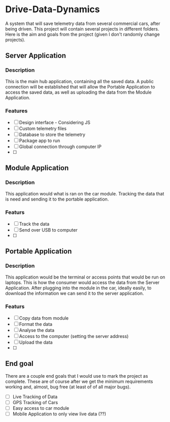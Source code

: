 # Drive-Data-Dynamics
A system that will save telemetry data from several commercial cars, after being driven. This project will contain several projects in different folders. Here is the aim and goals from the project (given  I don't randomly change projects). 

## Server Application
### Description
This is the main hub application, containing all the saved data. A public connection will be established that will allow the Portable Application to access the saved data, as well as uploading the data from the Module Application.

### Features
- [ ] Design interface - Considering JS
- [ ] Custom telemetry files
- [ ] Database to store the telemetry
- [ ] Package app to run
- [ ] Global connection through computer IP
- [ ] 

## Module Application 
### Description
This application would what is ran on the car module. Tracking the data that is need and sending it to the portable application. 

### Featurs
- [ ] Track the data
- [ ] Send over USB to computer
- [ ]    

## Portable Application
### Description
This application would be the terminal or access points that would be run on laptops. This is how the consumer would access the data from the Server Application. After plugging into the module in the car, ideally easily, to download the information we can send it to the server application.

### Featurs
- [ ] Copy data from module
- [ ] Format the data
- [ ] Analyse the data
- [ ] Access to the computer (setting the server address)
- [ ] Upload the data 
- [ ] 

## End goal
There are a couple end goals that I would use to mark the project as complete. These are of course after we get the minimum requirements working and, almost, bug free (at least of of all major bugs).

- [ ] Live Tracking of Data
- [ ] GPS Tracking of Cars 
- [ ] Easy access to car module
- [ ] Mobile Application to only view live data (??) 